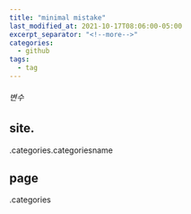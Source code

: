 ```yaml
---
title: "minimal mistake"
last_modified_at: 2021-10-17T08:06:00-05:00
excerpt_separator: "<!--more-->"
categories:
  - github
tags:
  - tag
---
```


###### 변수

## site.

.categories.categoriesname


## page

.categories
